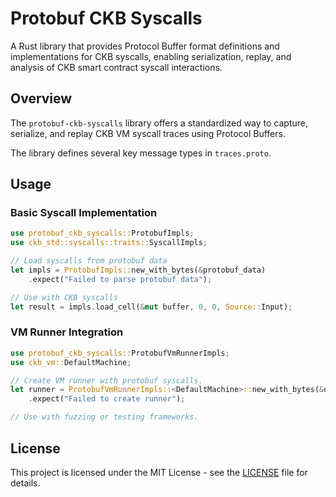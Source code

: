 # Protobuf CKB Syscalls

A Rust library that provides Protocol Buffer format definitions and implementations for CKB syscalls, enabling serialization, replay, and analysis of CKB smart contract syscall interactions.

## Overview

The `protobuf-ckb-syscalls` library offers a standardized way to capture, serialize, and replay CKB VM syscall traces using Protocol Buffers.

The library defines several key message types in `traces.proto`.

## Usage

### Basic Syscall Implementation

```rust
use protobuf_ckb_syscalls::ProtobufImpls;
use ckb_std::syscalls::traits::SyscallImpls;

// Load syscalls from protobuf data
let impls = ProtobufImpls::new_with_bytes(&protobuf_data)
    .expect("Failed to parse protobuf data");

// Use with CKB syscalls
let result = impls.load_cell(&mut buffer, 0, 0, Source::Input);
```

### VM Runner Integration

```rust
use protobuf_ckb_syscalls::ProtobufVmRunnerImpls;
use ckb_vm::DefaultMachine;

// Create VM runner with protobuf syscalls.
let runner = ProtobufVmRunnerImpls::<DefaultMachine>::new_with_bytes(&data)
    .expect("Failed to create runner");

// Use with fuzzing or testing frameworks.
```

## License

This project is licensed under the MIT License - see the [LICENSE](../LICENSE) file for details.
